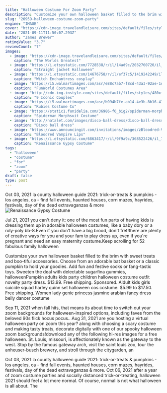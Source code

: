 ```yaml
---
title: "Halloween Costume For Zoom Party"
description: "Customize your own halloween basket filled to the brim with sweet treats and boo-tiful accessories. Choose from an adorable bat basket or a classic pumpkin to hold your goodies. Add fun and festive socks or fang-tastic toys. Sweeten the deal with delectable sugarfina gummies, halloween"
slug: "26959-halloween-costume-zoom-party"
engine: "IMAGE"
cover: "https://cdn-image.travelandleisure.com/sites/default/files/styles/1600x1000/public/1474913119/Theatre-Bizarre-dinner-Detroit-MASQ0916.jpg?itok=vpv7F-XQ"
date: "2021-09-11T11:50:07.293Z"
author: "James Brewer"
ratingValue: "3.7"
reviewCount: "7"
images:
  - image: "https://cdn-image.travelandleisure.com/sites/default/files/styles/1600x1000/public/1474913119/Theatre-Bizarre-dinner-Detroit-MASQ0916.jpg?itok=vpv7F-XQ"
    caption: "The Worlds Greatest"
  - image: "https://i.etsystatic.com/7728538/r/il/14ad9c/2032760720/il_794xN.2032760720_dln1.jpg"
    caption: "Straight jacket Halloween"
  - image: "https://i.etsystatic.com/14676758/r/il/ef37c5/1419242249/il_794xN.1419242249_5p2p.jpg"
    caption: "Witch Enchantress cosplay"
  - image: "https://i5.walmartimages.com/asr/e88c7ab7-f8cd-43a3-92ae-1dabcc876b12.449b158965f30f711fec98b76ce5136c.jpeg"
    caption: "FunWorld Costumes Area"
  - image: "http://cdn-img.instyle.com/sites/default/files/styles/480xflex/public/images/2015/10/100215-couples-halloween-4.jpg?itok=_qIsN39-"
    caption: "9 Iconic Couples"
  - image: "https://i5.walmartimages.com/asr/b994b7fe-ab14-4e3b-8b16-412b0f918c35_5.5185ab79b5f47493366b68adda82a6af.jpeg"
    caption: "Rubies Costume Co"
  - image: "https://static1.funidelia.com/36986-f6_big2/spiderman-morphsuit-costume.jpg"
    caption: "Spiderman Morphsuit Costume"
  - image: "http://natalet.com/images/disco-ball-dress/disco-ball-dress-30-11.jpg"
    caption: "Disco ball dress"
  - image: "https://www.announcingit.com/invitations/images/zBloodred-Vampire-Lips-Halloween-Invitations.jpg"
    caption: "Bloodred Vampire Lips"
  - image: "https://i.etsystatic.com/6863417/r/il/9f9a9c/368522426/il_794xN.368522426_jd3e.jpg"
    caption: "Renaissance Gypsy Costume"
tags:
  - "halloween"
  - "costume"
  - "for"
  - "zoom"
  - "party"
draft: false
type: post
---
```


Oct 03, 2021 la county halloween guide 2021: trick-or-treats & pumpkins - los angeles, ca - find fall events, haunted houses, corn mazes, hayrides, festivals, day of the dead extravaganzas & more
![Renaissance Gypsy Costume](https://i.etsystatic.com/6863417/r/il/9f9a9c/368522426/il_794xN.368522426_jd3e.jpg "Renaissance Gypsy Costume")

Jul 21, 2021 you can&#39;t deny it: one of the most fun parts of having kids is dressing them up in adorable halloween costumes, like a baby dory or a roly-poly bb-8.Even if you don&#39;t have a big brood, don&#39;t fret!there are plenty of creative ways for you and your fam to play dress up, even if you&#39;re pregnant and need an easy maternity costume.Keep scrolling for 52 fabulous family halloween
<!--inArticleAds-->

<!--galleryOne-->

Customize your own halloween basket filled to the brim with sweet treats and boo-tiful accessories. Choose from an adorable bat basket or a classic pumpkin to hold your goodies. Add fun and festive socks or fang-tastic toys. Sweeten the deal with delectable sugarfina gummies, halloweenPumpkin adults kids party children halloween costume outfit novelty party dress. $13.99. Free shipping. Sponsored. Aldult kids girls suicide squad harley quinn set halloween cos costume. $5.99 to $17.50. Free shipping. Women lady genie princess jasmine arabian fancy dress belly dancer costume
<!--inArticleAds-->

<!--galleryTwo-->

Sep 11, 2021 when fall hits, that means its about time to switch out your zoom backgrounds for halloween-inspired options, including faves from the beloved 90s flick hocus pocus.. Aug 31, 2021 are you hosting a virtual halloween party on zoom this year? along with choosing a scary costume and making tasty treats, decorate digitally with one of our spooky halloween zoom backgrounds!download any of the following hi-res images for a free halloween. St. Louis, missouri, is affectionately known as the gateway to the west. Stop by the famous gateway arch, visit the saint louis zoo, tour the anheuser-busch brewery, and stroll through the citygarden, an
<!--galleryThree-->

Oct 03, 2021 la county halloween guide 2021: trick-or-treats & pumpkins - los angeles, ca - find fall events, haunted houses, corn mazes, hayrides, festivals, day of the dead extravaganzas & more. Oct 06, 2021 after a year of zoom costume parties and socially distanced trick-or-treating, halloween 2021 should feel a lot more normal. Of course, normal is not what halloween is all about. The